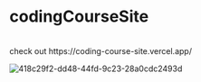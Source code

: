 # codingCourseSite
<br>
check out https://coding-course-site.vercel.app/
<br>


![418c29f2-dd48-44fd-9c23-28a0cdc2493d](https://github.com/logan-dhruv/codingCourseSite/assets/149867954/bcad8361-5f55-493a-b4cc-69407783b8b7)

